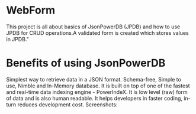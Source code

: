 # WebForm
This project is all about basics of JsonPowerDB (JPDB) and how to use JPDB for CRUD operations.A validated form is created which stores values in JPDB."
# Benefits of using JsonPowerDB
Simplest way to retrieve data in a JSON format.
Schema-free, Simple to use, Nimble and In-Memory database.
It is built on top of one of the fastest and real-time data indexing engine - PowerIndeX.
It is low level (raw) form of data and is also human readable.
It helps developers in faster coding, in-turn reduces development cost.
Screenshots:
